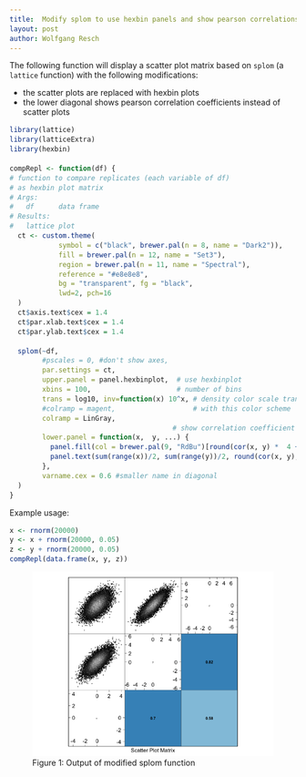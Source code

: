 ```yaml
---
title:  Modify splom to use hexbin panels and show pearson correlations
layout: post
author: Wolfgang Resch
---
```


The following function will display a scatter plot matrix based on
`splom` (a `lattice` function) with the following modifications:

-    the scatter plots are replaced with hexbin plots
-    the lower diagonal shows pearson correlation coefficients
     instead of scatter plots

```r     
library(lattice)
library(latticeExtra)
library(hexbin)
 
compRepl <- function(df) {
# function to compare replicates (each variable of df)
# as hexbin plot matrix
# Args:
#   df      data frame
# Results:
#   lattice plot
  ct <- custom.theme(
            symbol = c("black", brewer.pal(n = 8, name = "Dark2")),
            fill = brewer.pal(n = 12, name = "Set3"),
            region = brewer.pal(n = 11, name = "Spectral"),
            reference = "#e8e8e8",
            bg = "transparent", fg = "black",
            lwd=2, pch=16
  )
  ct$axis.text$cex = 1.4
  ct$par.xlab.text$cex = 1.4
  ct$par.ylab.text$cex = 1.4
 
  splom(~df,
        #pscales = 0, #don't show axes,
        par.settings = ct,
        upper.panel = panel.hexbinplot,  # use hexbinplot
        xbins = 100,                     # number of bins
        trans = log10, inv=function(x) 10^x, # density color scale transformation
        #colramp = magent,                   # with this color scheme
        colramp = LinGray,
                                        # show correlation coefficient in lower panel
        lower.panel = function(x,  y, ...) {
          panel.fill(col = brewer.pal(9, "RdBu")[round(cor(x, y) *  4 + 5)])
          panel.text(sum(range(x))/2, sum(range(y))/2, round(cor(x, y), 2), font = 2)
        },
        varname.cex = 0.6 #smaller name in diagonal
  )
}
```

Example usage:

```r
x <- rnorm(20000)
y <- x + rnorm(20000, 0.05)
z <- y + rnorm(20000, 0.05)
compRepl(data.frame(x, y, z))
```

<figure>
  <img src="/assets/2012-11-30-fig1.png">
  <figcaption>Figure 1: Output of modified splom function</figcaption>
</figure>